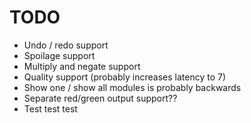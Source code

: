 # TODO

* Undo / redo support
* Spoilage support
* Multiply and negate support
* Quality support (probably increases latency to 7)
* Show one / show all modules is probably backwards
* Separate red/green output support??
* Test test test